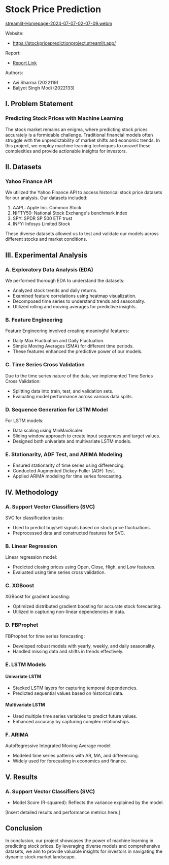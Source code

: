 # Stock Price Prediction

[streamlit-Homepage-2024-07-07-02-07-09.webm](https://github.com/avisharma444/StockPricePrediction/assets/117980764/f49f8faa-e6d0-4cf5-9be2-09351daac8bb)

Website:
- https://stockpricepredictionproject.streamlit.app/

Report:
- [Report Link](https://drive.google.com/file/d/1kmQYkZz40bIra7Kr81ScgZUiPGWPuNMK/view?usp=sharing)
  
Authors:
- Avi Sharma (2022119)
- Baljyot Singh Modi (2022133)

## I. Problem Statement

### Predicting Stock Prices with Machine Learning

The stock market remains an enigma, where predicting stock prices accurately is a formidable challenge. Traditional financial models often struggle with the unpredictability of market shifts and economic trends. In this project, we employ machine learning techniques to unravel these complexities and provide actionable insights for investors.

## II. Datasets

### Yahoo Finance API

We utilized the Yahoo Finance API to access historical stock price datasets for our analysis. Our datasets included:

1. AAPL: Apple Inc. Common Stock
2. NIFTY50: National Stock Exchange's benchmark index
3. SPY: SPDR SP 500 ETF trust
4. INFY: Infosys Limited Stock

These diverse datasets allowed us to test and validate our models across different stocks and market conditions.

## III. Experimental Analysis

### A. Exploratory Data Analysis (EDA)

We performed thorough EDA to understand the datasets:

- Analyzed stock trends and daily returns.
- Examined feature correlations using heatmap visualization.
- Decomposed time series to understand trends and seasonality.
- Utilized rolling and moving averages for predictive insights.

### B. Feature Engineering

Feature Engineering involved creating meaningful features:

- Daily Max Fluctuation and Daily Fluctuation.
- Simple Moving Averages (SMA) for different time periods.
- These features enhanced the predictive power of our models.

### C. Time Series Cross Validation

Due to the time series nature of the data, we implemented Time Series Cross Validation:

- Splitting data into train, test, and validation sets.
- Evaluating model performance across various data splits.

### D. Sequence Generation for LSTM Model

For LSTM models:

- Data scaling using MinMaxScaler.
- Sliding window approach to create input sequences and target values.
- Designed both univariate and multivariate LSTM models.

### E. Stationarity, ADF Test, and ARIMA Modeling

- Ensured stationarity of time series using differencing.
- Conducted Augmented Dickey-Fuller (ADF) Test.
- Applied ARIMA modeling for time series forecasting.

## IV. Methodology

### A. Support Vector Classifiers (SVC)

SVC for classification tasks:

- Used to predict buy/sell signals based on stock price fluctuations.
- Preprocessed data and constructed features for SVC.

### B. Linear Regression

Linear regression model:

- Predicted closing prices using Open, Close, High, and Low features.
- Evaluated using time series cross validation.

### C. XGBoost

XGBoost for gradient boosting:

- Optimized distributed gradient boosting for accurate stock forecasting.
- Utilized in capturing non-linear dependencies in data.

### D. FBProphet

FBProphet for time series forecasting:

- Developed robust models with yearly, weekly, and daily seasonality.
- Handled missing data and shifts in trends effectively.

### E. LSTM Models

#### Univariate LSTM

- Stacked LSTM layers for capturing temporal dependencies.
- Predicted sequential values based on historical data.

#### Multivariate LSTM

- Used multiple time series variables to predict future values.
- Enhanced accuracy by capturing complex relationships.

### F. ARIMA

AutoRegressive Integrated Moving Average model:

- Modeled time series patterns with AR, MA, and differencing.
- Widely used for forecasting in economics and finance.

## V. Results

### A. Support Vector Classifiers (SVC)

- Model Score (R-squared): Reflects the variance explained by the model.

[Insert detailed results and performance metrics here.]

## Conclusion

In conclusion, our project showcases the power of machine learning in predicting stock prices. By leveraging diverse models and comprehensive datasets, we aim to provide valuable insights for investors in navigating the dynamic stock market landscape.
